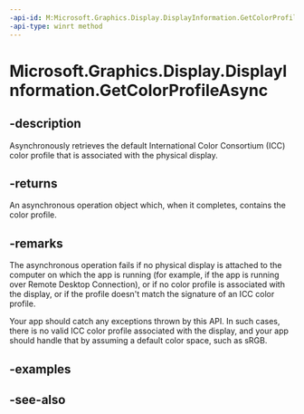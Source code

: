 ```yaml
---
-api-id: M:Microsoft.Graphics.Display.DisplayInformation.GetColorProfileAsync
-api-type: winrt method
---
```


# Microsoft.Graphics.Display.DisplayInformation.GetColorProfileAsync

<!--
public Windows.Foundation.IAsyncOperation<Windows.Storage.Streams.IRandomAccessStream> GetColorProfileAsync ();
-->

## -description

Asynchronously retrieves the default International Color Consortium (ICC) color profile that is associated with the physical display.

## -returns

An asynchronous operation object which, when it completes, contains the color profile.

## -remarks

The asynchronous operation fails if no physical display is attached to the computer on which the app is running (for example, if the app is running over Remote Desktop Connection), or if no color profile is associated with the display, or if the profile doesn't match the signature of an ICC color profile.

Your app should catch any exceptions thrown by this API. In such cases, there is no valid ICC color profile associated with the display, and your app should handle that by assuming a default color space, such as sRGB.

## -examples

## -see-also
